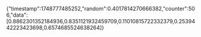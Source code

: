 {"timestamp":1748777485252,"random":0.4017814270666382,"counter":506,"data":[0.8862301352184936,0.8351121932459709,0.11010815722332379,0.2539442223423698,0.6574685524638264]}
